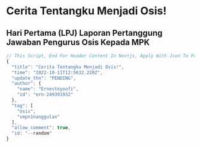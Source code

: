 # Cerita Tentangku Menjadi Osis!

## Hari Pertama (LPJ) Laporan Pertanggung Jawaban Pengurus Osis Kepada MPK

```js
// This Script, End For Header Content In Nextjs, Apply With Json To Posting On Website
{
  "title": "Cerita Tentangku Menjadi Osis!",
  "time": "2022-10-11T12:5632.220Z",
  "update_thn": "PENDING",
  "author": {
    "name": "Ernestoyoofi",
    "id": "ern-249391932"
  },
  "tag": [
    "osis",
    "smpn1nanggulan"
  ],
  "allow_comment": true,
  "id: "--random"
}
```
